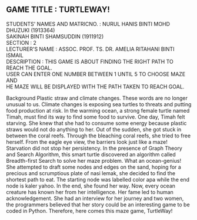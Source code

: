 ##  GAME TITLE                :   TURTLEWAY!                                                                                  ##

STUDENTS' NAMES AND MATRICNO. :   NURUL HANIS BINTI MOHD DHUZUKI (1913364)                                                   
                                  SAKINAH BINTI SHAMSUDDIN       (1911912)                                                   
SECTION                       :   2                                        
LECTURER'S NAME               :   ASSOC. PROF. TS. DR. AMELIA RITAHANI BINTI ISMAIL                                           
DESCRIPTION                   :   THIS GAME IS ABOUT FINDING THE RIGHT PATH TO REACH THE GOAL.                                                        
                                  USER CAN ENTER ONE NUMBER BETWEEN 1 UNTIL 5 TO CHOOSE MAZE AND                             
                                  HE MAZE WILL BE DISPLAYED WITH THE PATH TAKEN TO REACH GOAL. 


Background 
Plastic straw and climate changes. These words are no longer unusual to us. Climate changes is exposing sea turtles to threats and putting food production at risk. In the warming ocean, a strong female turtle named Timah, must find its way to find some food to survive. One day, Timah felt starving. She knew that she had to consume some energy because plastic straws would not do anything to her. Out of the sudden, she got stuck in between the coral reefs. Through the bleaching coral reefs, she tried to free herself. From the eagle eye view, the barriers look just like a maze! Starvation did not stop her persistency. In the presence of Graph Theory and Search Algorithm, this smart turtle discovered an algorithm called Breadth-first Search to solve her maze problem. What an ocean-genius! She attempted to draft some nodes and edges on the sand, hoping for a precious and scrumptious plate of nasi lemak, she decided to find the shortest path to eat. The starting node was labelled color apa while the end node is kaler yahoo. In the end, she found her way. Now, every ocean creature has known her from her intelligence. Her fame led to human acknowledgement. She had an interview for her journey and two women, the programmers believed that her story could be an interesting game to be coded in Python. Therefore, here comes this maze game, TurtleWay!
